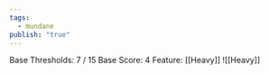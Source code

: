 ```yaml
---
tags:
  - mundane
publish: "true"
---
```

Base Thresholds: 7 / 15
Base Score: 4
Feature: [[Heavy]] 
![[Heavy]]
